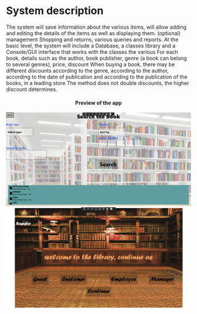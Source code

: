 <h1>System description</h1>
<div>
The system will save information about the various items, will allow adding and editing the details of the items as well as displaying them. (optional) management Shopping and returns, various queries and reports. At the basic level, the system will include a Database, a classes library and a Console/GUI interface that works with the classes the various For each book, details such as the author, book publisher, genre (a book can belong to several genres), price, discount When buying a book, there may be different discounts according to the genre, according to the author, according to the date of publication and according to the publication of the books, in a leading store The method does not double discounts, the higher discount determines.
</div>
<div align="center">
<h4>Preview of the app</h4>
<img src="https://github.com/Tali74/Library/blob/main/library2.PNG" width="800">
<img src="https://github.com/Tali74/Library/blob/main/library.PNG" width="800">
</div>
